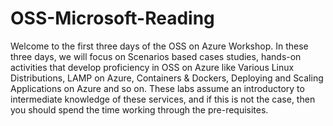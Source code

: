 # OSS-Microsoft-Reading
Welcome to the first three days of the OSS on Azure Workshop. In these three days, we will focus on Scenarios based cases studies, hands-on activities that develop proficiency in OSS on Azure like Various Linux Distributions, LAMP on Azure, Containers &amp; Dockers, Deploying and Scaling Applications on Azure and so on. These labs assume an introductory to intermediate knowledge of these services, and if this is not the case, then you should spend the time working through the pre-requisites.

